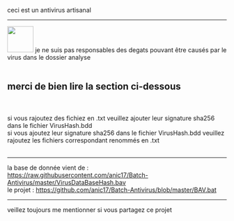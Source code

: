 ceci est un antivirus artisanal
<br/><hr>
<img id='alerte' src='https://pixabay.com/get/g3d9efb6e9f9d5c20aafc87758a3141397508eb3cec8c67b685a43f59984eb6b7a45bc7e56c8713fee58344e91d49a224.svg' height="60px" width="60px">
je ne suis pas responsables des degats pouvant être causés par le virus dans le dossier analyse
<br/>
<br/><h2>merci de bien lire la section ci-dessous</h2>
<br/><br/>
si vous rajoutez des fichiez en .txt veuillez ajouter leur signature sha256 dans le fichier VirusHash.bdd
<br/>
si vous ajoutez leur signature sha256 dans le fichier VirusHash.bdd veuillez rajoutez les fichiers correspondant renommés en .txt
<br/><br/><hr>
la base de donnée vient de : https://raw.githubusercontent.com/anic17/Batch-Antivirus/master/VirusDataBaseHash.bav
<br/>
le projet : https://github.com/anic17/Batch-Antivirus/blob/master/BAV.bat
<br/><hr>
veillez toujours me mentionner si vous partagez ce projet<br/>
